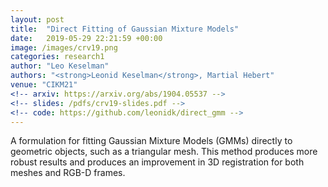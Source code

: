 ```yaml
---
layout: post
title:  "Direct Fitting of Gaussian Mixture Models"
date:   2019-05-29 22:21:59 +00:00
image: /images/crv19.png
categories: research1
author: "Leo Keselman"
authors: "<strong>Leonid Keselman</strong>, Martial Hebert"
venue: "CIKM21"
<!-- arxiv: https://arxiv.org/abs/1904.05537 -->
<!-- slides: /pdfs/crv19-slides.pdf -->
<!-- code: https://github.com/leonidk/direct_gmm -->
---
```


A formulation for fitting Gaussian Mixture Models (GMMs) directly to geometric objects, such as a triangular mesh. This method produces more robust results and produces an improvement in 3D registration for both meshes and RGB-D frames. 
